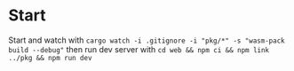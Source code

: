 # Start
Start and watch with `cargo watch -i .gitignore -i "pkg/*" -s "wasm-pack build --debug"`
then run dev server with `cd web && npm ci && npm link ../pkg && npm run dev`